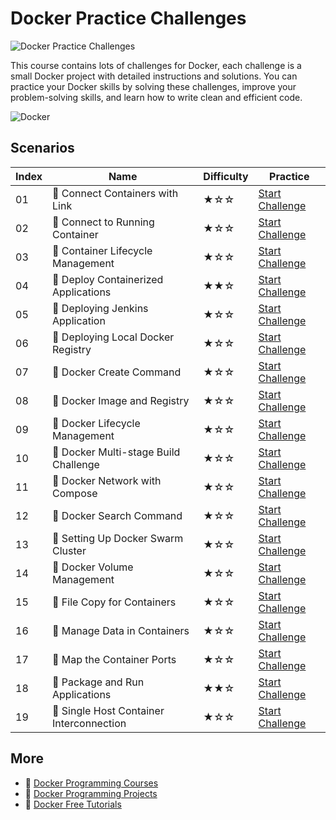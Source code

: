 # Docker Practice Challenges

![Docker Practice Challenges](https://cover-creator.appbot.io/docker-practice-challenges.png)

This course contains lots of challenges for Docker, each challenge is a small Docker project with detailed instructions and solutions. You can practice your Docker skills by solving these challenges, improve your problem-solving skills, and learn how to write clean and efficient code.

![Docker](https://img.shields.io/badge/Docker-whitesmoke?style=for-the-badge&logo=docker)


## Scenarios

|   Index | Name                                    | Difficulty   | Practice                                                                  |
|---------|-----------------------------------------|--------------|---------------------------------------------------------------------------|
|      01 | 🎯 Connect Containers with Link          | ★☆☆          | <a target='_blank' href='https://labex.io/labs/49351'>Start Challenge</a> |
|      02 | 🎯 Connect to Running Container          | ★☆☆          | <a target='_blank' href='https://labex.io/labs/15812'>Start Challenge</a> |
|      03 | 🎯 Container Lifecycle Management        | ★☆☆          | <a target='_blank' href='https://labex.io/labs/7767'>Start Challenge</a>  |
|      04 | 🎯 Deploy Containerized Applications     | ★★☆          | <a target='_blank' href='https://labex.io/labs/16240'>Start Challenge</a> |
|      05 | 🎯 Deploying Jenkins Application         | ★☆☆          | <a target='_blank' href='https://labex.io/labs/18264'>Start Challenge</a> |
|      06 | 🎯 Deploying Local Docker Registry       | ★☆☆          | <a target='_blank' href='https://labex.io/labs/17804'>Start Challenge</a> |
|      07 | 🎯 Docker Create Command                 | ★☆☆          | <a target='_blank' href='https://labex.io/labs/15817'>Start Challenge</a> |
|      08 | 🎯 Docker Image and Registry             | ★☆☆          | <a target='_blank' href='https://labex.io/labs/7768'>Start Challenge</a>  |
|      09 | 🎯 Docker Lifecycle Management           | ★☆☆          | <a target='_blank' href='https://labex.io/labs/16232'>Start Challenge</a> |
|      10 | 🎯 Docker Multi-stage Build Challenge    | ★☆☆          | <a target='_blank' href='https://labex.io/labs/15810'>Start Challenge</a> |
|      11 | 🎯 Docker Network with Compose           | ★☆☆          | <a target='_blank' href='https://labex.io/labs/15003'>Start Challenge</a> |
|      12 | 🎯 Docker Search Command                 | ★☆☆          | <a target='_blank' href='https://labex.io/labs/16016'>Start Challenge</a> |
|      13 | 🎯 Setting Up Docker Swarm Cluster       | ★☆☆          | <a target='_blank' href='https://labex.io/labs/22289'>Start Challenge</a> |
|      14 | 🎯 Docker Volume Management              | ★☆☆          | <a target='_blank' href='https://labex.io/labs/7769'>Start Challenge</a>  |
|      15 | 🎯 File Copy for Containers              | ★☆☆          | <a target='_blank' href='https://labex.io/labs/15813'>Start Challenge</a> |
|      16 | 🎯 Manage Data in Containers             | ★☆☆          | <a target='_blank' href='https://labex.io/labs/15896'>Start Challenge</a> |
|      17 | 🎯 Map the Container Ports               | ★☆☆          | <a target='_blank' href='https://labex.io/labs/16309'>Start Challenge</a> |
|      18 | 🎯 Package and Run Applications          | ★★☆          | <a target='_blank' href='https://labex.io/labs/16242'>Start Challenge</a> |
|      19 | 🎯 Single Host Container Interconnection | ★☆☆          | <a target='_blank' href='https://labex.io/labs/18452'>Start Challenge</a> |

## More

- 🔗 [Docker Programming Courses](https://github.com/labex-labs/awesome-programming-courses)
- 🔗 [Docker Programming Projects](https://github.com/labex-labs/awesome-programming-projects)
- 🔗 [Docker Free Tutorials](https://github.com/labex-labs/docker-free-tutorials)

